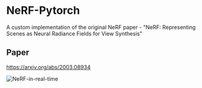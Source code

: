 # NeRF-Pytorch
A custom implementation of the original NeRF paper - "NeRF: Representing Scenes as Neural Radiance Fields for View Synthesis"


## Paper
https://arxiv.org/abs/2003.08934

![NeRF-in-real-time](https://user-images.githubusercontent.com/49171243/218293363-4761d6f3-5024-4e9a-b776-7e4d76d418f5.gif)
